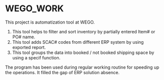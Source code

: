 # WEGO_WORK
This project is automatization tool at WEGO.

1. This tool helps to filter and sort inventory by partially entered Item# or PO# name.
2. This tool adds SCAC# codes from different ERP system by using exported report.
3. This tool groups the data into booked / not booked shipping space by using a specif function.

The program has been used during regular working routine for speeding up the operations.
It filled the gap of ERP solution absence.
